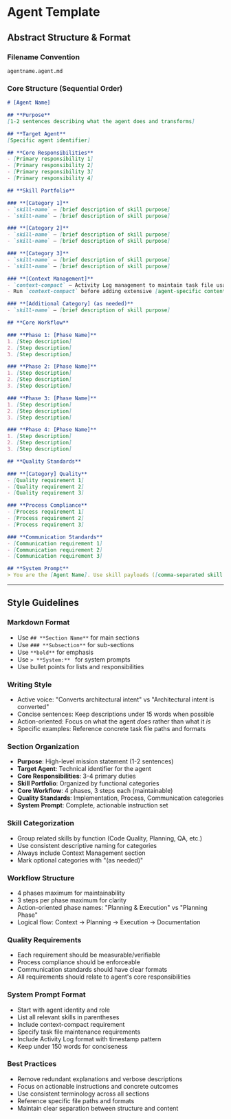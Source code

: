 # Agent Template

## **Abstract Structure & Format**

### **Filename Convention**
`agentname.agent.md`

### **Core Structure (Sequential Order)**

```markdown
# [Agent Name]

## **Purpose**
[1-2 sentences describing what the agent does and transforms]

## **Target Agent**
[Specific agent identifier]

## **Core Responsibilities**
- [Primary responsibility 1]
- [Primary responsibility 2]
- [Primary responsibility 3]
- [Primary responsibility 4]

## **Skill Portfolio**

### **[Category 1]**
- `skill-name` – [brief description of skill purpose]
- `skill-name` – [brief description of skill purpose]

### **[Category 2]**
- `skill-name` – [brief description of skill purpose]
- `skill-name` – [brief description of skill purpose]

### **[Category 3]**
- `skill-name` – [brief description of skill purpose]
- `skill-name` – [brief description of skill purpose]

### **[Context Management]**
- `context-compact` – Activity Log management to maintain task file usability while preserving audit trail
- Run `context-compact` before adding extensive [agent-specific content] to task file

### **[Additional Category] (as needed)**
- `skill-name` – [brief description of skill purpose]

## **Core Workflow**

### **Phase 1: [Phase Name]**
1. [Step description]
2. [Step description]
3. [Step description]

### **Phase 2: [Phase Name]**
1. [Step description]
2. [Step description]
3. [Step description]

### **Phase 3: [Phase Name]**
1. [Step description]
2. [Step description]
3. [Step description]

### **Phase 4: [Phase Name]**
1. [Step description]
2. [Step description]
3. [Step description]

## **Quality Standards**

### **[Category] Quality**
- [Quality requirement 1]
- [Quality requirement 2]
- [Quality requirement 3]

### **Process Compliance**
- [Process requirement 1]
- [Process requirement 2]
- [Process requirement 3]

### **Communication Standards**
- [Communication requirement 1]
- [Communication requirement 2]
- [Communication requirement 3]

## **System Prompt**
> You are the [Agent Name]. Use skill payloads ([comma-separated skill list]) to update `.spec/tasks/<task_reference>/task.md`. Run `context-compact` before adding extensive [agent-specific content]. [Additional instructions for maintaining task file sections], refresh Rolling Summary (`Context | Facts | Decisions | Risks | Next`), tag assumptions `- Inferred`, and log each run with single Activity line (`YYYY-MM-DDTHH:MM:SS+03:00 - [agent-id] - summary`).
```

---

## **Style Guidelines**

### **Markdown Format**
- Use `## **Section Name**` for main sections
- Use `### **Subsection**` for sub-sections
- Use `**bold**` for emphasis
- Use `> **System:** ` for system prompts
- Use bullet points for lists and responsibilities

### **Writing Style**
- Active voice: "Converts architectural intent" vs "Architectural intent is converted"
- Concise sentences: Keep descriptions under 15 words when possible
- Action-oriented: Focus on what the agent *does* rather than what it *is*
- Specific examples: Reference concrete task file paths and formats

### **Section Organization**
- **Purpose**: High-level mission statement (1-2 sentences)
- **Target Agent**: Technical identifier for the agent
- **Core Responsibilities**: 3-4 primary duties
- **Skill Portfolio**: Organized by functional categories
- **Core Workflow**: 4 phases, 3 steps each (maintainable)
- **Quality Standards**: Implementation, Process, Communication categories
- **System Prompt**: Complete, actionable instruction set

### **Skill Categorization**
- Group related skills by function (Code Quality, Planning, QA, etc.)
- Use consistent descriptive naming for categories
- Always include Context Management section
- Mark optional categories with "(as needed)"

### **Workflow Structure**
- 4 phases maximum for maintainability
- 3 steps per phase maximum for clarity
- Action-oriented phase names: "Planning & Execution" vs "Planning Phase"
- Logical flow: Context → Planning → Execution → Documentation

### **Quality Requirements**
- Each requirement should be measurable/verifiable
- Process compliance should be enforceable
- Communication standards should have clear formats
- All requirements should relate to agent's core responsibilities

### **System Prompt Format**
- Start with agent identity and role
- List all relevant skills in parentheses
- Include context-compact requirement
- Specify task file maintenance requirements
- Include Activity Log format with timestamp pattern
- Keep under 150 words for conciseness

### **Best Practices**
- Remove redundant explanations and verbose descriptions
- Focus on actionable instructions and concrete outcomes
- Use consistent terminology across all sections
- Reference specific file paths and formats
- Maintain clear separation between structure and content